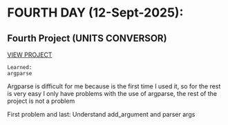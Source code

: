 # FOURTH DAY (12-Sept-2025):

## Fourth Project (UNITS CONVERSOR)

[VIEW PROJECT](https://github.com/JonathanManzanoDiaz/experting-python/tree/52a9f1991bd58cf5a3a4d73f9f191223e2fcd436/0004-units-conversor)

```
Learned:
argparse
```

Argparse is difficult for me because is the first time I used it, so for the rest is very easy
I only have problems with the use of argparse, the rest of the project is not a problem

First problem and last: Understand add_argument and parser args
